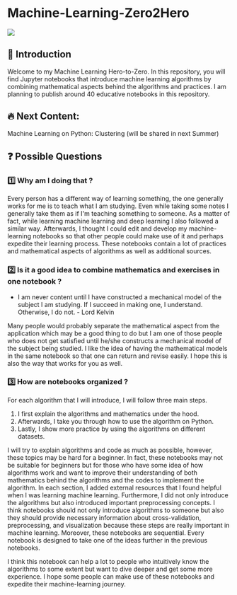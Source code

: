 # Machine-Learning-Zero2Hero

<img src="tsne_mnist"></img>

## 👋 Introduction 

Welcome to my Machine Learning Hero-to-Zero. In this repository, you will find Jupyter notebooks that introduce machine learning algorithms by combining mathematical aspects behind the algorithms and practices. I am planning to publish around 40 educative notebooks in this repository.

 ## 🔥 Next Content:
 
Machine Learning on Python: Clustering (will be shared in next Summer)

## ❓ Possible Questions

### 1️⃣ Why am I doing that ? 

Every person has a different way of learning something, the one generally works for me is to teach what I am studying. Even while taking some notes I generally take them as if I'm teaching something to someone. As a matter of fact, while learning machine learning and deep learning I also followed a similar way. Afterwards, I thought I could edit and develop my machine-learning notebooks so that other people could make use of it and perhaps expedite their learning process. These notebooks contain a lot of practices and mathematical aspects of algorithms as well as additional sources. 

### 2️⃣ Is it a good idea to combine mathematics and exercises in one notebook ?

* I am never content until I have constructed a mechanical model of the subject I am studying. If I succeed in making one, I understand. Otherwise, I do not. - Lord Kelvin

Many people would probably separate the mathematical aspect from the application which may be a good thing to do but I am one of those people who does not get satisfied until he/she constructs a mechanical model of the subject being studied. I like the idea of having the mathematical models in the same notebook so that one can return and revise easily. I hope this is also the way that works for you as well.

### 3️⃣ How are notebooks organized ?

For each algorithm that I will introduce, I will follow three main steps.

1. I first explain the algorithms and mathematics under the hood. 
2. Afterwards, I take you through how to use the algorithm on Python. 
3. Lastly, I show more practice by using the algorithms on different datasets.

I will try to explain algorithms and code as much as possible, however, these topics may be hard for a beginner. In fact, these notebooks may not be suitable for beginners but for those who have some idea of how algorithms work and want to improve their understanding of both mathematics behind the algorithms and the codes to implement the algorithm. In each section, I added external resources that I found helpful when I was learning machine learning. Furthermore, I did not only introduce the algorithms but also introduced important preprocessing concepts.  I think notebooks should not only introduce algorithms to someone but also they should provide necessary information about cross-validation, preprocessing, and visualization because these steps are really important in machine learning. Moreover, these notebooks are sequential. Every notebook is designed to take one of the ideas further in the previous notebooks. 
 
 I think this notebook can help a lot to people who intuitively know the algorithms to some extent but want to dive deeper and get some more experience. I hope some people can make use of these notebooks and expedite their machine-learning journey.
 

